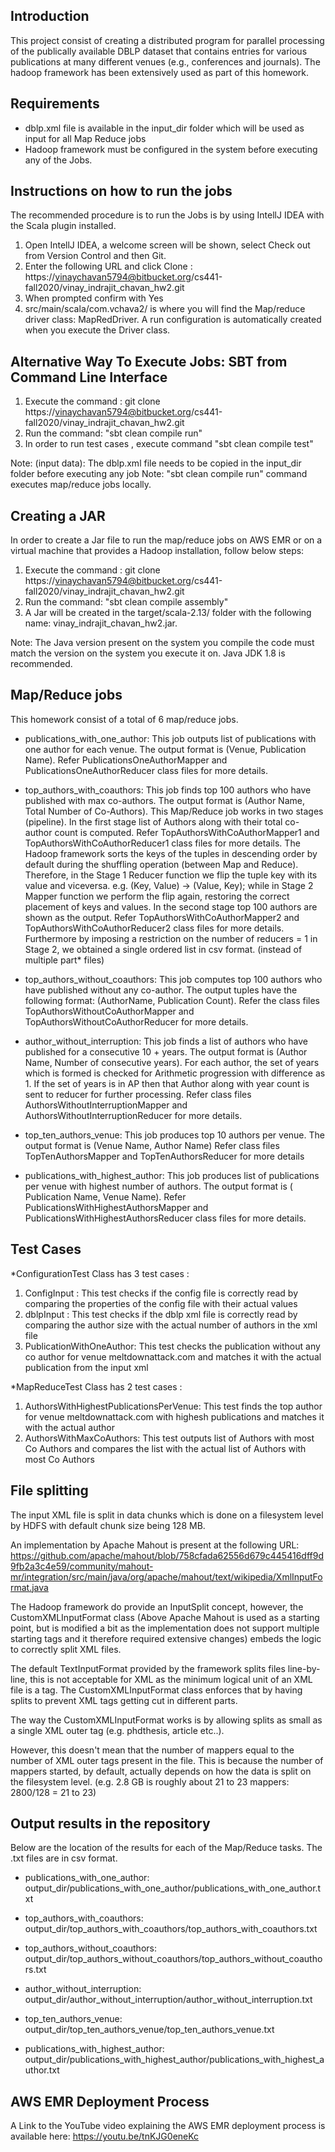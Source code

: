 ## Introduction

This project consist of creating a distributed program for parallel processing of the publically available DBLP dataset that contains entries for various publications at many different venues (e.g., conferences and journals). The hadoop framework has been extensively used as part of this homework.

## Requirements

* dblp.xml file is available in the input_dir folder which will be used as input for all Map Reduce jobs
* Hadoop framework must be configured in the system before executing any of the Jobs.


## Instructions on how to run the jobs

The recommended procedure is to run the Jobs is by using IntellJ IDEA with the Scala plugin installed.

1. Open IntellJ IDEA, a welcome screen will be shown, select Check out from Version Control  and then Git.
2. Enter the following URL and click Clone : https://vinaychavan5794@bitbucket.org/cs441-fall2020/vinay_indrajit_chavan_hw2.git
3. When prompted confirm with Yes
4. src/main/scala/com.vchava2/ is where you will find the Map/reduce driver class: MapRedDriver. A run configuration is automatically created when you execute the Driver class.



## Alternative Way To Execute Jobs: SBT from Command Line Interface

1. Execute the command : git clone https://vinaychavan5794@bitbucket.org/cs441-fall2020/vinay_indrajit_chavan_hw2.git
2. Run the command: "sbt clean compile run"
3. In order to run test cases , execute command "sbt clean compile test"

Note: (input data): The dblp.xml file needs to be copied in the input_dir folder before executing any job
Note: "sbt clean compile run" command executes map/reduce jobs locally.

## Creating a JAR

In order to create a Jar file to run the map/reduce jobs on AWS EMR or on a virtual machine that provides a Hadoop installation, follow below steps:

1. Execute the command : git clone https://vinaychavan5794@bitbucket.org/cs441-fall2020/vinay_indrajit_chavan_hw2.git
2. Run the command: "sbt clean compile assembly"
3. A Jar will be created in the target/scala-2.13/ folder with the following name: vinay_indrajit_chavan_hw2.jar.

Note: The Java version present on the system you compile the code must match the version on the system you execute it on. Java JDK 1.8 is recommended.



## Map/Reduce jobs

This homework consist of a total of 6 map/reduce jobs.

* publications_with_one_author: This job outputs list of publications with one author for each venue. The output format is (Venue, Publication Name). Refer PublicationsOneAuthorMapper and PublicationsOneAuthorReducer class files for more details.

* top_authors_with_coauthors: This job finds top 100 authors who have published with max co-authors. The output format is (Author Name, Total Number of Co-Authors). This Map/Reduce job works in two stages (pipeline). In the first stage list of Authors along with their total co-author count is computed. Refer TopAuthorsWithCoAuthorMapper1 and TopAuthorsWithCoAuthorReducer1 class files for more details. The Hadoop framework sorts the keys of the tuples in descending order by default during the shuffling operation (between Map and Reduce). Therefore, in the Stage 1 Reducer function we flip the tuple key with its value and viceversa. e.g. (Key, Value) -> (Value, Key); while in Stage 2 Mapper function we perform the flip again, restoring the correct placement of keys and values. In the second stage top 100 authors are shown as the output. Refer TopAuthorsWithCoAuthorMapper2 and TopAuthorsWithCoAuthorReducer2 class files for more details. Furthermore by imposing a restriction on the number of reducers = 1 in Stage 2, we obtained a single ordered list in csv format. (instead of multiple part* files)

* top_authors_without_coauthors: This job computes top 100 authors who have published without any co-author. The output tuples have the following format: (AuthorName, Publication Count). Refer the class files TopAuthorsWithoutCoAuthorMapper and TopAuthorsWithoutCoAuthorReducer for more details.

* author_without_interruption: This job finds a list of authors who have published for a consecutive 10 + years. The output format is (Author Name, Number of consecutive years).
For each author, the set of years which is formed is checked for Arithmetic progression with difference as 1. If the set of years is in AP then that Author along with year count is sent to reducer for further processing. Refer class files AuthorsWithoutInterruptionMapper and AuthorsWithoutInterruptionReducer for more details.

* top_ten_authors_venue: This job produces top 10 authors per venue. The output format is (Venue Name, Author Name)
Refer class files TopTenAuthorsMapper and TopTenAuthorsReducer for more details

* publications_with_highest_author: This job produces list of publications per venue with highest number of authors. The output format is ( Publication Name, Venue Name).
Refer PublicationsWithHighestAuthorsMapper and PublicationsWithHighestAuthorsReducer class files for more details.

## Test Cases

*ConfigurationTest Class has 3 test cases :

1. ConfigInput : This test checks if the config file is correctly read by comparing the properties of the config file with their actual values
2. dblpInput : This test checks if the dblp xml file is correctly read by comparing the author size with the actual number of authors in the xml file
3. PublicationWithOneAuthor: This test checks the publication without any co author for venue meltdownattack.com and matches it with the actual publication from the input xml

*MapReduceTest Class has 2 test cases :

1. AuthorsWithHighestPublicationsPerVenue: This test finds the top author for venue meltdownattack.com with highesh publications and matches it with the actual author
2. AuthorsWithMaxCoAuthors: This test outputs list of Authors with most Co Authors and compares the list with the actual list of Authors with most Co Authors


## File splitting

The input XML file is split in data chunks which is done on a filesystem level by HDFS with default chunk size being 128 MB.

An implementation by Apache Mahout is present at the following URL: https://github.com/apache/mahout/blob/758cfada62556d679c445416dff9d9fb2a3c4e59/community/mahout-mr/integration/src/main/java/org/apache/mahout/text/wikipedia/XmlInputFormat.java

The Hadoop framework do provide an InputSplit concept, however, the CustomXMLInputFormat class (Above Apache Mahout is used as a starting point, but is modified a bit as the implementation does not support multiple starting tags and it therefore required extensive changes) embeds the logic to correctly split XML files.


The default TextInputFormat provided by the framework splits files line-by-line, this is not acceptable for XML as the minimum logical unit of an XML file is a tag.
The CustomXMLInputFormat class enforces that by having splits to prevent XML tags getting cut in different parts.

The way the CustomXMLInputFormat works is by allowing splits as small as a single XML outer tag (e.g. phdthesis, article etc..).

However, this doesn't mean that the number of mappers equal to the number of XML outer tags present in the file.
This is because the number of mappers started, by default, actually depends on how the data is split on the filesystem level. (e.g. 2.8 GB is roughly about 21 to 23 mappers: 2800/128 = 21 to 23)


## Output results in the repository

Below are the location of the results for each of the Map/Reduce tasks. The .txt files are in csv format.

* publications_with_one_author: output_dir/publications_with_one_author/publications_with_one_author.txt

* top_authors_with_coauthors: output_dir/top_authors_with_coauthors/top_authors_with_coauthors.txt

* top_authors_without_coauthors: output_dir/top_authors_without_coauthors/top_authors_without_coauthors.txt

* author_without_interruption: output_dir/author_without_interruption/author_without_interruption.txt

* top_ten_authors_venue: output_dir/top_ten_authors_venue/top_ten_authors_venue.txt

* publications_with_highest_author: output_dir/publications_with_highest_author/publications_with_highest_author.txt


## AWS EMR Deployment Process

A Link to the YouTube video explaining the AWS EMR deployment process is available here: https://youtu.be/tnKJG0eneKc




